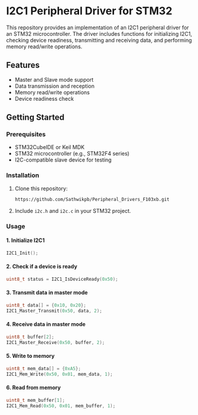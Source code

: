 # I2C1 Peripheral Driver for STM32

This repository provides an implementation of an I2C1 peripheral driver for an STM32 microcontroller. The driver includes functions for initializing I2C1, checking device readiness, transmitting and receiving data, and performing memory read/write operations.

## Features
- Master and Slave mode support
- Data transmission and reception
- Memory read/write operations
- Device readiness check

## Getting Started
### Prerequisites
- STM32CubeIDE or Keil MDK
- STM32 microcontroller (e.g., STM32F4 series)
- I2C-compatible slave device for testing

### Installation
1. Clone this repository:
   ```sh
   https://github.com/Sathwikpb/Peripheral_Drivers_F103xb.git
   ```
2. Include `i2c.h` and `i2c.c` in your STM32 project.

### Usage
#### 1. Initialize I2C1
```c
I2C1_Init();
```

#### 2. Check if a device is ready
```c
uint8_t status = I2C1_IsDeviceReady(0x50);
```

#### 3. Transmit data in master mode
```c
uint8_t data[] = {0x10, 0x20};
I2C1_Master_Transmit(0x50, data, 2);
```

#### 4. Receive data in master mode
```c
uint8_t buffer[2];
I2C1_Master_Receive(0x50, buffer, 2);
```

#### 5. Write to memory
```c
uint8_t mem_data[] = {0xA5};
I2C1_Mem_Write(0x50, 0x01, mem_data, 1);
```

#### 6. Read from memory
```c
uint8_t mem_buffer[1];
I2C1_Mem_Read(0x50, 0x01, mem_buffer, 1);
```


